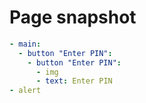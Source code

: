 # Page snapshot

```yaml
- main:
  - button "Enter PIN":
    - button "Enter PIN":
      - img
      - text: Enter PIN
- alert
```
